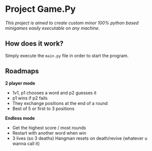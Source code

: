 # Project Game.Py

*This project is aimed to create custom minor 100% python based minigames easily executable on any machine.*

## How does it work?

Simply execute the `main.py` file in order to start the program.

## Roadmaps

**2 player mode**

  - 1v1, p1 chooses a word and p2 guesses it
  - p1 wins if p2 fails
  - They exchange positions at the end of a round
  - Best of 5 or first to 3 positions

**Endless mode**

  - Get the highest score / most rounds
  - Restart with another word when win
  - 3 lives (so 3 deaths) Hangman resets on death/revive (whatever u wanna call it)
